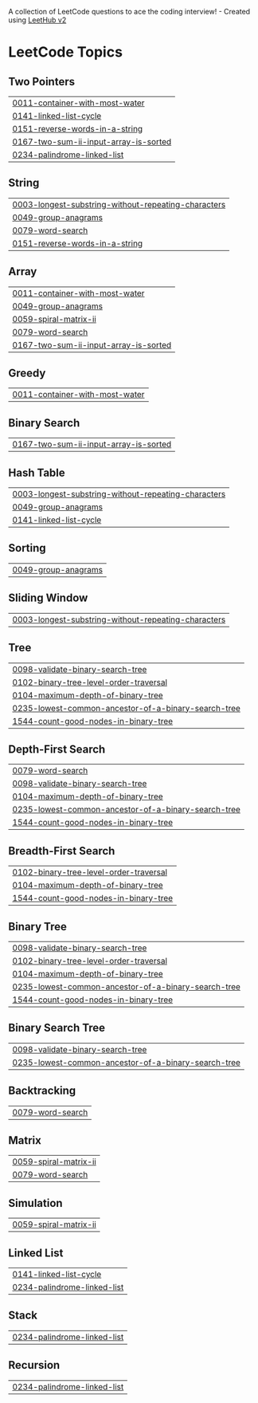 A collection of LeetCode questions to ace the coding interview! - Created using [LeetHub v2](https://github.com/arunbhardwaj/LeetHub-2.0)
<!---LeetCode Topics Start-->
# LeetCode Topics
## Two Pointers
|  |
| ------- |
| [0011-container-with-most-water](https://github.com/ramyak457/Leetcode/tree/master/0011-container-with-most-water) |
| [0141-linked-list-cycle](https://github.com/ramyak457/Leetcode/tree/master/0141-linked-list-cycle) |
| [0151-reverse-words-in-a-string](https://github.com/ramyak457/Leetcode/tree/master/0151-reverse-words-in-a-string) |
| [0167-two-sum-ii-input-array-is-sorted](https://github.com/ramyak457/Leetcode/tree/master/0167-two-sum-ii-input-array-is-sorted) |
| [0234-palindrome-linked-list](https://github.com/ramyak457/Leetcode/tree/master/0234-palindrome-linked-list) |
## String
|  |
| ------- |
| [0003-longest-substring-without-repeating-characters](https://github.com/ramyak457/Leetcode/tree/master/0003-longest-substring-without-repeating-characters) |
| [0049-group-anagrams](https://github.com/ramyak457/Leetcode/tree/master/0049-group-anagrams) |
| [0079-word-search](https://github.com/ramyak457/Leetcode/tree/master/0079-word-search) |
| [0151-reverse-words-in-a-string](https://github.com/ramyak457/Leetcode/tree/master/0151-reverse-words-in-a-string) |
## Array
|  |
| ------- |
| [0011-container-with-most-water](https://github.com/ramyak457/Leetcode/tree/master/0011-container-with-most-water) |
| [0049-group-anagrams](https://github.com/ramyak457/Leetcode/tree/master/0049-group-anagrams) |
| [0059-spiral-matrix-ii](https://github.com/ramyak457/Leetcode/tree/master/0059-spiral-matrix-ii) |
| [0079-word-search](https://github.com/ramyak457/Leetcode/tree/master/0079-word-search) |
| [0167-two-sum-ii-input-array-is-sorted](https://github.com/ramyak457/Leetcode/tree/master/0167-two-sum-ii-input-array-is-sorted) |
## Greedy
|  |
| ------- |
| [0011-container-with-most-water](https://github.com/ramyak457/Leetcode/tree/master/0011-container-with-most-water) |
## Binary Search
|  |
| ------- |
| [0167-two-sum-ii-input-array-is-sorted](https://github.com/ramyak457/Leetcode/tree/master/0167-two-sum-ii-input-array-is-sorted) |
## Hash Table
|  |
| ------- |
| [0003-longest-substring-without-repeating-characters](https://github.com/ramyak457/Leetcode/tree/master/0003-longest-substring-without-repeating-characters) |
| [0049-group-anagrams](https://github.com/ramyak457/Leetcode/tree/master/0049-group-anagrams) |
| [0141-linked-list-cycle](https://github.com/ramyak457/Leetcode/tree/master/0141-linked-list-cycle) |
## Sorting
|  |
| ------- |
| [0049-group-anagrams](https://github.com/ramyak457/Leetcode/tree/master/0049-group-anagrams) |
## Sliding Window
|  |
| ------- |
| [0003-longest-substring-without-repeating-characters](https://github.com/ramyak457/Leetcode/tree/master/0003-longest-substring-without-repeating-characters) |
## Tree
|  |
| ------- |
| [0098-validate-binary-search-tree](https://github.com/ramyak457/Leetcode/tree/master/0098-validate-binary-search-tree) |
| [0102-binary-tree-level-order-traversal](https://github.com/ramyak457/Leetcode/tree/master/0102-binary-tree-level-order-traversal) |
| [0104-maximum-depth-of-binary-tree](https://github.com/ramyak457/Leetcode/tree/master/0104-maximum-depth-of-binary-tree) |
| [0235-lowest-common-ancestor-of-a-binary-search-tree](https://github.com/ramyak457/Leetcode/tree/master/0235-lowest-common-ancestor-of-a-binary-search-tree) |
| [1544-count-good-nodes-in-binary-tree](https://github.com/ramyak457/Leetcode/tree/master/1544-count-good-nodes-in-binary-tree) |
## Depth-First Search
|  |
| ------- |
| [0079-word-search](https://github.com/ramyak457/Leetcode/tree/master/0079-word-search) |
| [0098-validate-binary-search-tree](https://github.com/ramyak457/Leetcode/tree/master/0098-validate-binary-search-tree) |
| [0104-maximum-depth-of-binary-tree](https://github.com/ramyak457/Leetcode/tree/master/0104-maximum-depth-of-binary-tree) |
| [0235-lowest-common-ancestor-of-a-binary-search-tree](https://github.com/ramyak457/Leetcode/tree/master/0235-lowest-common-ancestor-of-a-binary-search-tree) |
| [1544-count-good-nodes-in-binary-tree](https://github.com/ramyak457/Leetcode/tree/master/1544-count-good-nodes-in-binary-tree) |
## Breadth-First Search
|  |
| ------- |
| [0102-binary-tree-level-order-traversal](https://github.com/ramyak457/Leetcode/tree/master/0102-binary-tree-level-order-traversal) |
| [0104-maximum-depth-of-binary-tree](https://github.com/ramyak457/Leetcode/tree/master/0104-maximum-depth-of-binary-tree) |
| [1544-count-good-nodes-in-binary-tree](https://github.com/ramyak457/Leetcode/tree/master/1544-count-good-nodes-in-binary-tree) |
## Binary Tree
|  |
| ------- |
| [0098-validate-binary-search-tree](https://github.com/ramyak457/Leetcode/tree/master/0098-validate-binary-search-tree) |
| [0102-binary-tree-level-order-traversal](https://github.com/ramyak457/Leetcode/tree/master/0102-binary-tree-level-order-traversal) |
| [0104-maximum-depth-of-binary-tree](https://github.com/ramyak457/Leetcode/tree/master/0104-maximum-depth-of-binary-tree) |
| [0235-lowest-common-ancestor-of-a-binary-search-tree](https://github.com/ramyak457/Leetcode/tree/master/0235-lowest-common-ancestor-of-a-binary-search-tree) |
| [1544-count-good-nodes-in-binary-tree](https://github.com/ramyak457/Leetcode/tree/master/1544-count-good-nodes-in-binary-tree) |
## Binary Search Tree
|  |
| ------- |
| [0098-validate-binary-search-tree](https://github.com/ramyak457/Leetcode/tree/master/0098-validate-binary-search-tree) |
| [0235-lowest-common-ancestor-of-a-binary-search-tree](https://github.com/ramyak457/Leetcode/tree/master/0235-lowest-common-ancestor-of-a-binary-search-tree) |
## Backtracking
|  |
| ------- |
| [0079-word-search](https://github.com/ramyak457/Leetcode/tree/master/0079-word-search) |
## Matrix
|  |
| ------- |
| [0059-spiral-matrix-ii](https://github.com/ramyak457/Leetcode/tree/master/0059-spiral-matrix-ii) |
| [0079-word-search](https://github.com/ramyak457/Leetcode/tree/master/0079-word-search) |
## Simulation
|  |
| ------- |
| [0059-spiral-matrix-ii](https://github.com/ramyak457/Leetcode/tree/master/0059-spiral-matrix-ii) |
## Linked List
|  |
| ------- |
| [0141-linked-list-cycle](https://github.com/ramyak457/Leetcode/tree/master/0141-linked-list-cycle) |
| [0234-palindrome-linked-list](https://github.com/ramyak457/Leetcode/tree/master/0234-palindrome-linked-list) |
## Stack
|  |
| ------- |
| [0234-palindrome-linked-list](https://github.com/ramyak457/Leetcode/tree/master/0234-palindrome-linked-list) |
## Recursion
|  |
| ------- |
| [0234-palindrome-linked-list](https://github.com/ramyak457/Leetcode/tree/master/0234-palindrome-linked-list) |
<!---LeetCode Topics End-->